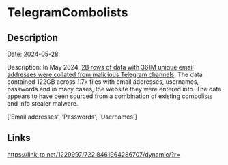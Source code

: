 # TelegramCombolists

## Description

Date: 2024-05-28

Description:
In May 2024, <a href="https://troyhunt.com/telegram-combolists-and-361m-email-addresses" target="_blank" rel="noopener">2B rows of data with 361M unique email addresses were collated from malicious Telegram channels</a>. The data contained 122GB across 1.7k files with email addresses, usernames, passwords and in many cases, the website they were entered into. The data appears to have been sourced from a combination of existing combolists and info stealer malware.


['Email addresses', 'Passwords', 'Usernames']

## Links

https://link-to.net/1229997/722.8461964286707/dynamic/?r=